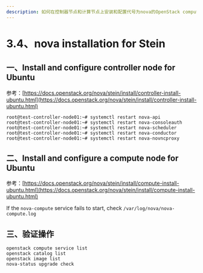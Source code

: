 ```yaml
---
description: 如何在控制器节点和计算节点上安装和配置代号为nova的OpenStack compute service
---
```


# 3.4、nova installation for Stein

## 一、Install and configure controller node for Ubuntu

参考：[https://docs.openstack.org/nova/stein/install/controller-install-ubuntu.html](https://docs.openstack.org/nova/stein/install/controller-install-ubuntu.html)

```
root@test-controller-node01:~# systemctl restart nova-api
root@test-controller-node01:~# systemctl restart nova-consoleauth
root@test-controller-node01:~# systemctl restart nova-scheduler
root@test-controller-node01:~# systemctl restart nova-conductor
root@test-controller-node01:~# systemctl restart nova-novncproxy
```

## 二、Install and configure a compute node for Ubuntu

参考：[https://docs.openstack.org/nova/stein/install/compute-install-ubuntu.html](https://docs.openstack.org/nova/stein/install/compute-install-ubuntu.html)

If the `nova-compute` service fails to start, check `/var/log/nova/nova-compute.log`

## 三、验证操作



```
openstack compute service list
openstack catalog list
openstack image list
nova-status upgrade check
```

